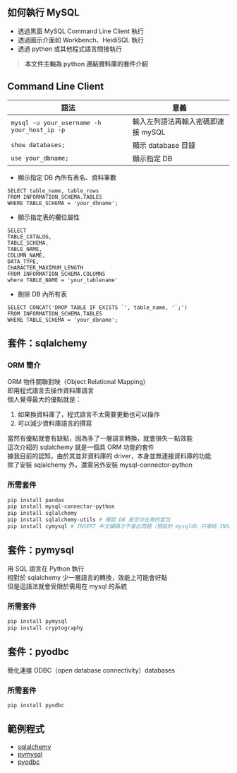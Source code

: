 ## 如何執行 MySQL
* 透過黑窗 MySQL Command Line Client 執行
* 透過圖示介面如 Workbench、HeidiSQL 執行
* 透過 python 或其他程式語言間接執行
>**本文件主軸為 python 連結資料庫的套件介紹**

## Command Line Client
語法|意義
----|----
`mysql -u your_username -h your_host_ip -p`|輸入左列語法再輸入密碼即連接 mySQL
`show databases;`|顯示 database 目錄
`use your_dbname;`|顯示指定 DB

* 顯示指定 DB 內所有表名、資料筆數
```mysql
SELECT table_name, table_rows
FROM INFORMATION_SCHEMA.TABLES
WHERE TABLE_SCHEMA = 'your_dbname';
```

* 顯示指定表的欄位屬性
```mysql
SELECT 
TABLE_CATALOG,
TABLE_SCHEMA,
TABLE_NAME, 
COLUMN_NAME, 
DATA_TYPE,
CHARACTER_MAXIMUM_LENGTH
FROM INFORMATION_SCHEMA.COLUMNS
where TABLE_NAME = 'your_tablename'
```

* 刪除 DB 內所有表
```mysql
SELECT CONCAT('DROP TABLE IF EXISTS `', table_name, '`;')
FROM INFORMATION_SCHEMA.TABLES
WHERE TABLE_SCHEMA = 'your_dbname';
```

## 套件：sqlalchemy
### ORM 簡介
ORM 物件關聯對映（Object Relational Mapping）  
即用程式語言去操作資料庫語言  
個人覺得最大的優點就是：  
1. 如果換資料庫了，程式語言不太需要更動也可以操作
2. 可以減少資料庫語言的撰寫

當然有優點就會有缺點，因為多了一層語言轉換，就會損失一點效能  
這次介紹的 sqlalchemy 就是一個具 ORM 功能的套件  
據我目前的認知，由於其並非資料庫的 driver，本身並無連接資料庫的功能  
除了安裝 sqlalchemy 外，還需另外安裝 mysql-connector-python  

### 所需套件
```bash
pip install pandas
pip install mysql-connector-python
pip install sqlalchemy
pip install sqlalchemy-utils # 確認 DB 是否存在等的套包
pip install cymysql # INSERT 中文編碼才不會出問題（預設的 mysqldb 只單純 INSERT 英文資料沒問題）
```

## 套件：pymysql
用 SQL 語言在 Python 執行  
相對於 sqlalchemy 少一層語言的轉換，效能上可能會好點  
但是這語法就會受限於需用在 mysql 的系統  
### 所需套件
```bash
pip install pymysql
pip install cryptography
```

## 套件：pyodbc
簡化連接 ODBC（open database connectivity）databases 
### 所需套件
```bash
pip install pyodbc
```

## 範例程式
* [sqlalchemy](https://github.com/yuning-lin/EnvironmentSetup/blob/main/MySQL/MySQL_sqlalchemy.ipynb)
* [pymysql](https://github.com/yuning-lin/EnvironmentSetup/blob/main/MySQL/MySQL_pymysql.ipynb)
* [pyodbc](https://github.com/yuning-lin/EnvironmentSetup/blob/main/MySQL/MySQL_pyodbc.ipynb)
